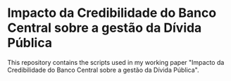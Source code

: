 # Impacto da Credibilidade do Banco Central sobre a gestão da Dívida Pública

This repository contains the scripts used in my working paper "Impacto da Credibilidade do Banco Central sobre a gestão da Dívida Pública".
